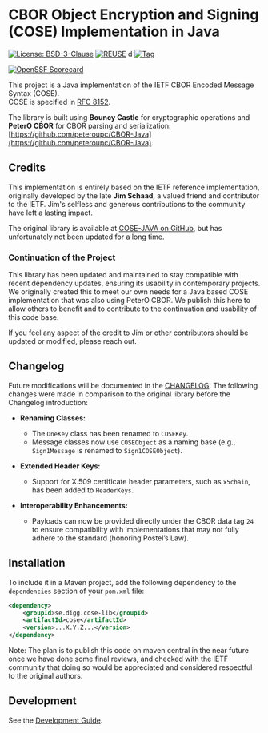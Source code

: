 # CBOR Object Encryption and Signing (COSE) Implementation in Java

[![License: BSD-3-Clause](https://img.shields.io/badge/License-BSD%203--Clause-blue?style=for-the-badge)](LICENSE)
[![REUSE](https://img.shields.io/badge/dynamic/json?url=https%3A%2F%2Fapi.reuse.software%2Fstatus%2Fgithub.com%2Fdiggsweden%2Fcose-lib&query=status&style=for-the-badge&label=REUSE)](https://api.reuse.software/info/github.com/diggsweden/cose-lib)
d
[![Tag](https://img.shields.io/github/v/tag/diggsweden/cose?style=for-the-badge&color=green)](https://github.com/diggsweden/cose-lib/tags)

[![OpenSSF Scorecard](https://api.scorecard.dev/projects/github.com/diggsweden/cose-lib/badge?style=for-the-badge)](https://scorecard.dev/viewer/?uri=github.com/diggsweden/cose-lib)

This project is a Java implementation of the IETF CBOR Encoded Message Syntax (COSE).  
COSE is specified in [RFC 8152](https://tools.ietf.org/html/rfc8152).

The library is built using **Bouncy Castle** for cryptographic operations and **PeterO CBOR** for CBOR parsing and serialization: [https://github.com/peteroupc/CBOR-Java](https://github.com/peteroupc/CBOR-Java).

## Credits

This implementation is entirely based on the IETF reference implementation, originally developed by the late **Jim Schaad**, a valued friend and contributor to the IETF. Jim's selfless and generous contributions to the community have left a lasting impact.

The original library is available at [COSE-JAVA on GitHub](https://github.com/cose-wg/COSE-JAVA),
but has unfortunately not been updated for a long time.

### Continuation of the Project

This library has been updated and maintained to stay compatible with recent dependency updates,
ensuring its usability in contemporary projects.
We originally created this to meet our own needs for a Java based COSE implementation that was also using PeterO CBOR.
We publish this here to allow others to benefit and to contribute to the continuation and usability of this code base.

If you feel any aspect of the credit to Jim or other contributors should be updated or modified, please reach out.

## Changelog

Future modifications will be documented in the [CHANGELOG](CHANGELOG.md).
The following changes were made in comparison to the original library before the Changelog introduction:

- **Renaming Classes:**
  - The `OneKey` class has been renamed to `COSEKey`.
  - Message classes now use `COSEObject` as a naming base (e.g., `Sign1Message` is renamed to `Sign1COSEObject`).

- **Extended Header Keys:**
  - Support for X.509 certificate header parameters, such as `x5chain`, has been added to `HeaderKeys`.

- **Interoperability Enhancements:**
  - Payloads can now be provided directly under the CBOR data tag `24` to ensure compatibility with implementations that may not fully adhere to the standard (honoring Postel’s Law).

## Installation

To include it in a Maven project, add the following dependency to the `dependencies` section of your `pom.xml` file:

```xml
<dependency>
    <groupId>se.digg.cose-lib</groupId>
    <artifactId>cose</artifactId>
    <version>...X.Y.Z...</version>
</dependency>
```
Note: The plan is to publish this code on maven central in the near future once we have done some final reviews,
and checked with the IETF community that doing so would be appreciated and considered respectful to the original authors.

## Development

See the [Development Guide](docs/DEVELOPMENT.md).
